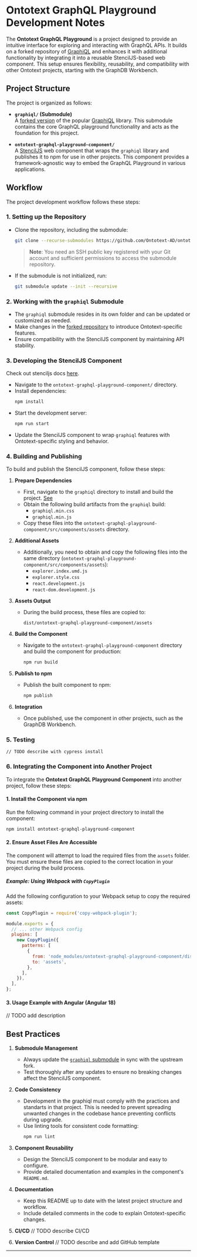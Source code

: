 
# Ontotext GraphQL Playground Development Notes

The **Ontotext GraphQL Playground** is a project designed to provide an intuitive interface for exploring and interacting with GraphQL APIs. It builds on a forked repository of [GraphiQL](https://github.com/graphql/graphiql) and enhances it with additional functionality by integrating it into a reusable StencilJS-based web component. This setup ensures flexibility, reusability, and compatibility with other Ontotext projects, starting with the GraphDB Workbench.

## Project Structure

The project is organized as follows:

- **`graphiql/` (Submodule)**  
  A [forked version](https://github.com/Ontotext-AD/graphiql-fork) of the popular [GraphiQL](https://github.com/graphql/graphiql) library. This submodule contains the core GraphQL playground functionality and acts as the foundation for this project.

- **`ontotext-graphql-playground-component/`**  
  A [StencilJS](https://stenciljs.com/) web component that wraps the `graphiql` library and publishes it to npm for use in other projects. This component provides a framework-agnostic way to embed the GraphQL Playground in various applications.

## Workflow

The project development workflow follows these steps:

### 1. **Setting up the Repository**
- Clone the repository, including the submodule:
  ```bash
  git clone --recurse-submodules https://github.com/Ontotext-AD/ontotext-graphql-playground
  ```
  > **Note**: You need an SSH public key registered with your Git account and sufficient permissions to access the submodule repository.

- If the submodule is not initialized, run:
  ```bash
  git submodule update --init --recursive
  ```

### 2. **Working with the `graphiql` Submodule**
- The `graphiql` submodule resides in its own folder and can be updated or customized as needed.
- Make changes in the [forked repository](https://github.com/Ontotext-AD/graphiql-fork) to introduce Ontotext-specific features.
- Ensure compatibility with the StencilJS component by maintaining API stability.

### 3. **Developing the StencilJS Component**
Check out stenciljs docs [here](https://stenciljs.com/docs/my-first-component).
- Navigate to the `ontotext-graphql-playground-component/` directory.
- Install dependencies:
  ```bash
  npm install
  ```
- Start the development server:
  ```bash
  npm run start
  ```
- Update the StencilJS component to wrap `graphiql` features with Ontotext-specific styling and behavior.

### 4. **Building and Publishing**

To build and publish the StencilJS component, follow these steps:

1. **Prepare Dependencies**
    - First, navigate to the `graphiql` directory to install and build the project. [See](./graphiql/DEVELOPMENT.md) 
    - Obtain the following build artifacts from the `graphiql` build:
        - `graphiql.min.css`
        - `graphiql.min.js`
    - Copy these files into the `ontotext-graphql-playground-component/src/components/assets` directory.

2. **Additional Assets**
    - Additionally, you need to obtain and copy the following files into the same directory (`ontotext-graphql-playground-component/src/components/assets`):
        - `explorer.index.umd.js`
        - `explorer.style.css`
        - `react.development.js`
        - `react-dom.development.js`

3. **Assets Output**
    - During the build process, these files are copied to:
      ```
      dist/ontotext-graphql-playground-component/assets
      ```

4. **Build the Component**
    - Navigate to the `ontotext-graphql-playground-component` directory and build the component for production:
      ```bash
      npm run build
      ```

5. **Publish to npm**
    - Publish the built component to npm:
      ```bash
      npm publish
      ```

6. **Integration**
    - Once published, use the component in other projects, such as the GraphDB Workbench.

### 5. **Testing**
    // TODO describe with cypress install


### 6. **Integrating the Component into Another Project**

To integrate the **Ontotext GraphQL Playground Component** into another project, follow these steps:

#### 1. **Install the Component via npm**

Run the following command in your project directory to install the component:

```bash
npm install ontotext-graphql-playground-component
```

#### 2. **Ensure Asset Files Are Accessible**

The component will attempt to load the required files from the `assets` folder. You must ensure these files are copied to the correct location in your project during the build process.

##### Example: Using Webpack with `CopyPlugin`

Add the following configuration to your Webpack setup to copy the required assets:

```javascript
const CopyPlugin = require('copy-webpack-plugin');

module.exports = {
  // ... other Webpack config
  plugins: [
    new CopyPlugin({
      patterns: [
        {
          from: 'node_modules/ontotext-graphql-playground-component/dist/ontotext-graphql-playground-component/assets',
          to: 'assets',
        },
      ],
    }),
  ],
};
```

#### 3. **Usage Example with Angular (Angular 18)**
// TODO add description


## Best Practices

1. **Submodule Management**
    - Always update the [`graphiql` submodule](https://github.com/Ontotext-AD/graphiql-fork) in sync with the upstream fork.
    - Test thoroughly after any updates to ensure no breaking changes affect the StencilJS component.

2. **Code Consistency**
    - Development in the graphiql must comply with the practices and standarts in that project. This is needed to prevent spreading unwanted changes in the codebase hance preventing conflicts during upgrade.
    - Use linting tools for consistent code formatting:
      ```bash
      npm run lint
      ```

3. **Component Reusability**
    - Design the StencilJS component to be modular and easy to configure.
    - Provide detailed documentation and examples in the component's `README.md`.

4. **Documentation**
    - Keep this README up to date with the latest project structure and workflow.
    - Include detailed comments in the code to explain Ontotext-specific changes.

5. **CI/CD**
   // TODO describe CI/CD

6. **Version Control**
   // TODO describe and add GitHub template

---
